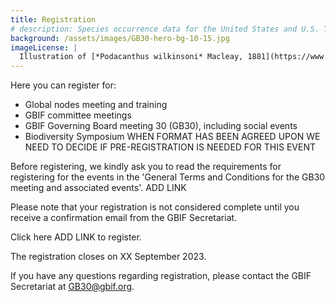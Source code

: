 ```yaml
---
title: Registration
# description: Species occurrence data for the United States and U.S. Territories.
background: /assets/images/GB30-hero-bg-10-15.jpg
imageLicense: |
  Illustration of [*Podacanthus wilkinsoni* Macleay, 1881](https://www.gbif.org/species/1413050) from Australian insects. Brooks, 1907. Via the [Biodiversity Heritage Library](https://flic.kr/p/c5gx7j)
---
```


Here you can register for:  

- Global nodes meeting and training
- GBIF committee meetings
- GBIF Governing Board meeting 30 (GB30), including social events
- Biodiversity Symposium WHEN FORMAT HAS BEEN AGREED UPON WE NEED TO DECIDE IF PRE-REGISTRATION IS NEEDED FOR THIS EVENT

Before registering, we kindly ask you to read the requirements for registering for the events in the 'General Terms and Conditions for the GB30 meeting and associated events'.  ADD LINK

Please note that your registration is not considered complete until you receive a confirmation email from the GBIF Secretariat. 

Click here ADD LINK to register.

The registration closes on XX September 2023. 

If you have any questions regarding registration, please contact the GBIF Secretariat at [GB30@gbif.org](mailto:GB30@gbif.org).
 
